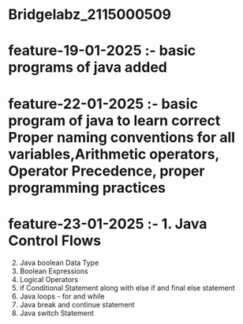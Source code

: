 # Bridgelabz_2115000509
# feature-19-01-2025 :- basic programs of java added 
# feature-22-01-2025 :- basic program of java to learn correct  Proper naming conventions for all variables,Arithmetic operators, Operator Precedence, proper programming practices 
# feature-23-01-2025 :- 1. Java Control Flows
2. Java boolean Data Type
3. Boolean Expressions
4. Logical Operators
5. if Conditional Statement along with else if and final else statement
6. Java loops - for and while
7. Java break and continue statement
8. Java switch Statement
